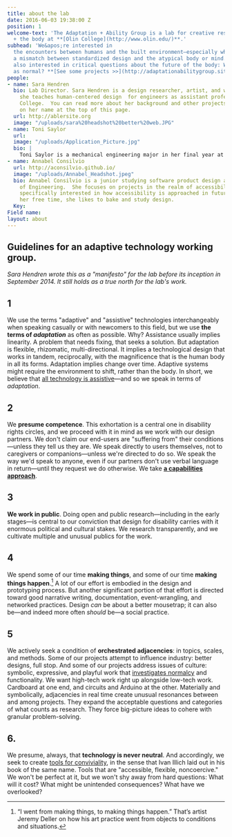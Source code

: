 ```yaml
---
title: about the lab
date: 2016-06-03 19:38:00 Z
position: 1
welcome-text: 'The Adaptation + Ability Group is a lab for creative research on technology
  + the body at **[Olin College](http://www.olin.edu/)**.' 
subhead: 'We&apos;re interested in
  the encounters between humans and the built environment—especially when there&apos;s
  a mismatch between standardized design and the atypical body or mind. But we&apos;re
  also interested in critical questions about the future of the body: What counts
  as normal? **[See some projects >>](http://adaptationabilitygroup.siteleaf.net/projects/)**'
people:
- name: Sara Hendren
  bio: Lab Director. Sara Hendren is a design researcher, artist, and writer, and
    she teaches human-centered design  for engineers as assistant professor at Olin
    College.  You can read more about her background and other projects by clicking
    on her name at the top of this page.
  url: http://ablersite.org
  image: "/uploads/sara%20headshot%20better%20web.JPG"
- name: Toni Saylor
  url: 
  image: "/uploads/Application_Picture.jpg"
  bio: |
    Toni Saylor is a mechanical engineering major in her final year at Olin. She became interested in the a +a field her freshman year as she worked with an older adult community partner for a course called Engineering for Humanity. Since then she has worked on many projects in and out of class related to aging and ability and focused around prosthetics. She loves researching for Sara and has been doing so for a year.
- name: Annabel Consilvio
  url: http://aconsilvio.github.io/
  image: "/uploads/Annabel_Headshot.jpeg"
  bio: Annabel Consilvio is a junior studying software product design at Olin College
    of Engineering.  She focuses on projects in the realm of accessibility and is
    specifically interested in how accessibility is approached in future technologies.  In
    her free time, she likes to bake and study design.
  Key: 
Field name: 
layout: about
---
```


## Guidelines for an adaptive technology working group.

*Sara Hendren wrote this as a "manifesto" for the lab before its inception in September 2014. It still holds as a true north for the lab's work.*

## 1

We use the terms "adaptive" and "assistive" technologies interchangeably when speaking casually or with newcomers to this field, but we use **the terms of *adaptation*** as often as possible. Why? Assistance usually implies linearity. A problem that needs fixing, that seeks a solution. But adaptation is flexible, rhizomatic, multi-directional. It implies a technological design that works in tandem, reciprocally, with the magnificence that is the human body in all its forms. Adaptation implies change over time. Adaptive systems might require the environment to shift, rather than the body. In short, we believe that [all technology is assistive](https://medium.com/backchannel/all-technology-is-assistive-ac9f7183c8cd#.a4rzzhel5)—and so we speak in terms of *adaptation*.

## 2

We **presume competence**. This exhortation is a central one in disability rights circles, and we proceed with it in mind as we work with our design partners. We don't claim our end-users are "suffering from" their conditions—unless they tell us they are. We speak directly to users themselves, not to caregivers or companions—unless we're directed to do so. We speak the way we'd speak to anyone, even if our partners don't use verbal language in return—until they request we do otherwise. We take **[a capabilities approach](http://en.wikipedia.org/wiki/Capabilities_approach)**.

## 3

**We work in public**. Doing open and public research—including in the early stages—is central to our conviction that design for disability carries with it enormous political and cultural stakes. We research transparently, and we cultivate multiple and unusual publics for the work.

## 4

We spend some of our time **making things**, and some of our time **making things happen**.[^1] A lot of our effort is embodied in the design and prototyping process. But another significant portion of that effort is directed toward good narrative writing, documentation, event-wrangling, and networked practices. Design *can* be about a better mousetrap; it can also be—and indeed more often *should* be—a social practice.

## 5

We actively seek a condition of **orchestrated adjacencies**: in topics, scales, and methods. Some of our projects attempt to influence industry: better designs, full stop. And some of our projects address issues of culture: symbolic, expressive, and playful work that [investigates normalcy](http://ablersite.org/investigating-normal/) and functionality. We want high-tech work right up alongside low-tech work. Cardboard at one end, and circuits and Arduino at the other. Materially and symbolically, adjacencies in real time create unusual resonances between and among projects. They expand the acceptable questions and categories of what counts as research. They force big-picture ideas to cohere with granular problem-solving.

## 6.

We presume, always, that **technology is never neutral**. And accordingly, we seek to create [tools for conviviality](http://www.theatlantic.com/technology/archive/2012/04/why-the-landline-telephone-was-the-perfect-tool/255930/), in the sense that Ivan Illich laid out in his book of the same name. Tools that are "accessible, flexible, noncoercive." We won't be perfect at it, but we won't shy away from hard questions: What will it cost? What might be unintended consequences? What have we overlooked?

[^1]: “I went from making things, to making things happen.” That’s artist Jeremy Deller on how his art practice went from objects to conditions and situations.